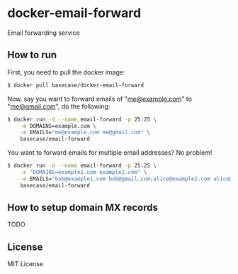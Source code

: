 # docker-email-forward

Email forwarding service


## How to run

First, you need to pull the docker image:
```bash
$ docker pull basecase/docker-email-forward
```

Now, say you want to forward emails of "me@example.com" to "me@gmail.com", do the following:
```bash
$ docker run -d --name email-forward -p 25:25 \
    -e DOMAINS=example.com \
    -e EMAILS="me@example.com me@gmail.com" \
    basecase/email-forward
```

You want to forward emails for multiple email addresses? No problem!
```bash
$ docker run -d --name email-forward -p 25:25 \
    -e "DOMAINS=example1.com example2.com" \
    -e EMAILS="bob@example1.com bob@gmail.com;alice@example2.com alice@yahoo.com" \
    basecase/email-forward
```


## How to setup domain MX records

TODO


## License

MIT License
